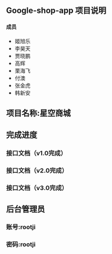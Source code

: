 ## Google-shop-app 项目说明

#### 成员
- 姬旭乐
- 李昊天
- 贾晓鹏
- 高辉
- 栗海飞
- 付澳
- 张金虎
- 韩新安

## 项目名称:星空商城

## 完成进度
### 接口文档（v1.0完成） 
### 接口文档（v2.0完成） 
### 接口文档（v3.0完成） 


## 后台管理员

### 账号:rootji
### 密码:rootji

